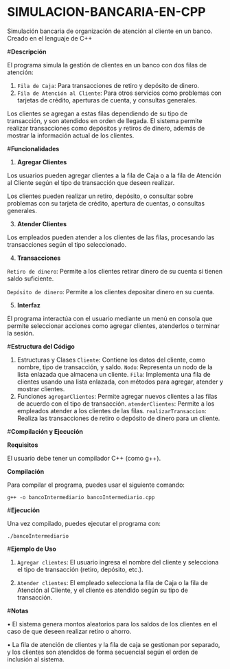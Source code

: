 # SIMULACION-BANCARIA-EN-CPP
Simulación bancaria de organización de atención al cliente en un banco. Creado en el lenguaje de C++

#**Descripción**

  El programa simula la gestión de clientes en un banco con dos filas de atención:
  1.	`Fila de Caja`: Para transacciones de retiro y depósito de dinero.
  2.	`Fila de Atención al Cliente`: Para otros servicios como problemas con tarjetas de crédito, aperturas de cuenta, y consultas generales.
   
  Los clientes se agregan a estas filas dependiendo de su tipo de transacción, y son atendidos en orden de llegada. El sistema permite     realizar transacciones como depósitos y retiros de dinero, además de mostrar la información actual de los clientes.

#**Funcionalidades**
  1. **Agregar Clientes**
   
  Los usuarios pueden agregar clientes a la fila de Caja o a la fila de Atención al Cliente según el tipo de transacción que deseen realizar.
  
  Los clientes pueden realizar un retiro, depósito, o consultar sobre problemas con su tarjeta de crédito, apertura de cuentas, o     consultas generales.

3. **Atender Clientes**
   
Los empleados pueden atender a los clientes de las filas, procesando las transacciones según el tipo seleccionado.

4. **Transacciones**

`Retiro de dinero`: Permite a los clientes retirar dinero de su cuenta si tienen saldo suficiente.

`Depósito de dinero`: Permite a los clientes depositar dinero en su cuenta.

5. **Interfaz**
   
El programa interactúa con el usuario mediante un menú en consola que permite seleccionar acciones como agregar clientes, atenderlos o terminar la sesión.

#**Estructura del Código**
1. Estructuras y Clases
`Cliente`: Contiene los datos del cliente, como nombre, tipo de transacción, y saldo.
`Nodo`: Representa un nodo de la lista enlazada que almacena un cliente.
`Fila`: Implementa una fila de clientes usando una lista enlazada, con métodos para agregar, atender y mostrar clientes.
2. Funciones
`agregarClientes`: Permite agregar nuevos clientes a las filas de acuerdo con el tipo de transacción.
`atenderClientes`: Permite a los empleados atender a los clientes de las filas.
`realizarTransaccion`: Realiza las transacciones de retiro o depósito de dinero para un cliente.

#**Compilación y Ejecución**

**Requisitos**

El usuario debe tener un compilador C++ (como g++).

**Compilación**

Para compilar el programa, puedes usar el siguiente comando:

`g++ -o bancoIntermediario bancoIntermediario.cpp`

#**Ejecución**

Una vez compilado, puedes ejecutar el programa con:

`./bancoIntermediario`

#**Ejemplo de Uso**
1.	`Agregar clientes`: El usuario ingresa el nombre del cliente y selecciona el tipo de transacción (retiro, depósito, etc.).
   
2.	`Atender clientes`: El empleado selecciona la fila de Caja o la fila de Atención al Cliente, y el cliente es atendido según su tipo de transacción.
   
#**Notas**

•	El sistema genera montos aleatorios para los saldos de los clientes en el caso de que deseen realizar retiro o ahorro.

•	La fila de atención de clientes y la fila de caja se gestionan por separado, y los clientes son atendidos de forma secuencial según el orden de inclusión al sistema.
